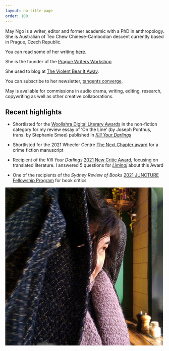 ```yaml
---
layout: no-title-page
order: 100
---
```


May Ngo is a writer, editor and former academic with a PhD in anthropology. She is Australian of Teo Chew Chinese-Cambodian descent currently based in Prague, Czech Republic. 

You can read some of her writing [here](writings). 

She is the founder of the [Prague Writers Workshop](https://praguewritersworkshop.cz/)

She used to blog at [The Violent Bear It Away](https://theviolentbearitaway1.wordpress.com/).

You can subscribe to her newsletter, [tangents converge](https://mayngo.substack.com/).

May is available for commissions in audio drama, writing, editing, research, copywriting as well as other creative collaborations. 



## Recent highlights

- Shortlisted for the [Woollahra Digital Literary Awards](https://www.woollahra.nsw.gov.au/library/whats_on/digital_literary_award) in the non-fiction category for my review essay of ‘On the Line’ (by Joseph Ponthus, trans. by Stephanie Smee) published in [_Kill Your Darlings_](https://www.killyourdarlings.com.au/article/lives-on-the-line/) 

- Shortlisted for the 2021 Wheeler Centre [The Next Chapter award](https://www.wheelercentre.com/next-chapter/meet-the-2021-writers/)
 for a crime fiction manuscript

- Recipient of the _Kill Your Darlings_ [2021 New Critic Award](https://www.killyourdarlings.com.au/2020/12/announcing-kyds-2021-new-critic-may-ngo/), focusing on translated literature. I answered 5 questions for [_Liminal_](https://www.liminalmag.com/5-questions/may-ngo) about this Award

- One of the recipients of the _Sydney Review of Books_ [2021 JUNCTURE Fellowship Program](https://sydneyreviewofbooks.com/juncture2021/) for book critics


![May](/assets/may.jpg)
